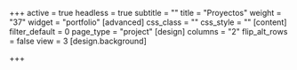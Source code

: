 +++
active = true
headless = true
subtitle = ""
title = "Proyectos"
weight = "37"
widget = "portfolio"
[advanced]
css_class = ""
css_style = ""
[content]
filter_default = 0
page_type = "project"
[design]
columns = "2"
flip_alt_rows = false
view = 3
[design.background]

+++
